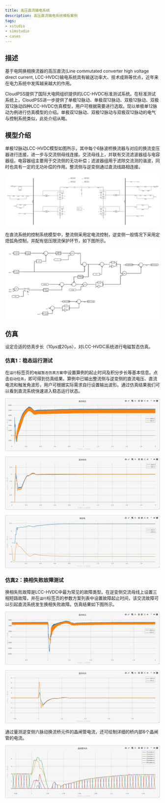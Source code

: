 ```yaml
---
title: 高压直流输电系统
description: 高压直流输电系统模板案例
tags:
- xstudio
- simstudio
- cases
---
```


## 描述
基于电网换相换流器的高压直流(Line commutated converter high voltage direct current, LCC-HVDC)输电系统具有输送功率大、技术成熟等优点，近年来在电力系统中发挥越来越大的作用。

CloudPSS提供了国际大电网组织提供的LCC-HVDC标准测试系统。在标准测试系统上，CloudPSS进一步提供了单极12脉动、单极双12脉动、双极12脉动、双极双12脉动四种LCC-HVDC仿真模型，用户可根据需要进行选取。现以单极单12脉动为例进行仿真模型的介绍。单极双12脉动、双极12脉动与双极双12脉动的电气与控制系统类似，此处介绍从略。

## 模型介绍

单极12脉动LCC-HVDC模型如图所示，其中每个6脉波桥换流器与对应的换流变压器进行连接，进一步与交流侧母线连接。交流母线上，并联有交流滤波器组与电容器组，电容器组主要用于交流侧的无功补偿；滤波器组用于滤除交流测的谐波，同时也具有一定的无功补偿的作用。整流侧与逆变侧通过直流线路相连接。

![电气系统](./topo.png "电气系统")

在直流系统的控制系统模型中，整流侧采用定电流控制，逆变侧一般情况下采用定熄弧角控制，并配有低压限流保护环节，如下图所示。

![控制系统](./control.png "控制系统")

## 仿真

设定合适的仿真步长（10μs或20μs），对LCC-HVDC系统进行电磁暂态仿真。

### 仿真1：稳态运行测试

在`运行`标签页的`电磁暂态仿真方案`中设置算例的起止时间及积分步长等基本信息。点击`启动任务`，即可得到仿真结果。算例中已输出整流侧与逆变侧的直流电压、直流电流和触发角波形，用户可根据实际需求自行设置输出波形。通过仿真结果我们可以看到直流系统快速进入稳态运行状态。

![稳态计算结果-直流电压](./LCC3.png "稳态计算结果-直流电压")

![稳态计算结果-直流电流](./LCC4.png "稳态计算结果-直流电流")

![稳态计算结果-触发角（弧度）](./LCC5.png "稳态计算结果-触发角（弧度）")

### 仿真2：换相失败故障测试

换相失败故障是LCC-HVDC中最为常见的故障类型。在逆变侧交流母线上设置三相短路故障，并在`运行`标签页的参数方案列表中设置故障起止时间，该交流故障可以引起直流系统发生换相失败故障。仿真结果如下图所示。

![暂态计算结果-直流电压](./LCC6.png "暂态计算结果-直流电压")

![暂态计算结果-直流电流](./LCC7.png "暂态计算结果-直流电流")

通过量测逆变侧六脉动换流桥元件的晶闸管电流，还可绘制详细的桥内部6个晶闸管的电流。
 
![暂态计算结果-晶闸管电流](./LCC8.png "暂态计算结果-晶闸管电流")